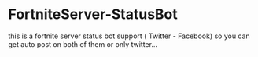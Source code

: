 # FortniteServer-StatusBot
this is a fortnite server status bot support ( Twitter - Facebook) so you can get auto post on both of them or only twitter...
